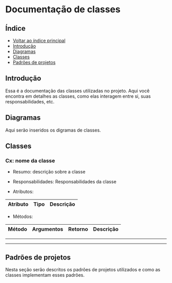 # Documentação de classes

## Índice

- [Voltar ao índice principal](index.md)
- [Introdução](#introdução)
- [Diagramas](#diagramas)
- [Classes](#classes)
- [Padrões de projetos](#padrões-de-projetos)

## Introdução

Essa é a documentação das classes utilizadas no projeto. Aqui você encontra em detalhes as classes, como elas interagem entre si, suas responsabilidades, etc. 

## Diagramas

Aqui serão inseridos os digramas de classes.

## Classes

### Cx: nome da classe

- Resumo: descrição sobre a classe

- Responsabilidades: Responsabilidades da classe

- Atributos:

| Atributo | Tipo | Descrição |
|----------|------|-----------|

- Métodos:

| Método | Argumentos | Retorno | Descrição |
|--------|------------|---------|-----------|

---

---

## Padrões de projetos

Nesta seção serão descritos os padrões de projetos utilizados e como as classes implementam esses padrões.